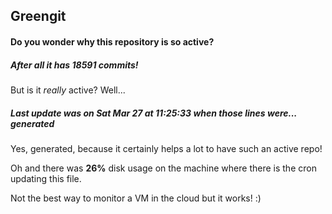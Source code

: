 ## Greengit

#### Do you wonder why this repository is so active?

##### After all it has 18591 commits!

But is it *really* active? Well...

##### Last update was on Sat Mar 27 at 11:25:33 when those lines were... generated

Yes, generated, because it certainly helps a lot to have such an active repo!

Oh and there was **26%** disk usage on the machine
where there is the cron updating this file.

Not the best way to monitor a VM in the cloud but it works! :)
